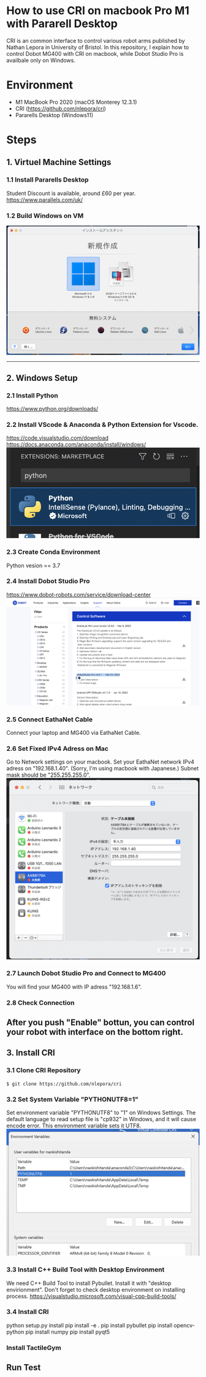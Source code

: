 # How to use CRI on macbook Pro M1 with Pararell Desktop
CRI is an common interface to control various robot arms published by Nathan Lepora in University of Bristol. In this repository, I explain how to control Dobot MG400 with CRI on macbook, while Dobot Studio Pro is availbale only on Windows.

# Environment
- M1 MacBook Pro 2020 (macOS Monterey 12.3.1)
- CRI (https://github.com/nlepora/cri)
- Pararells Desktop (Windows11)

#  Steps
## 1. Virtuel Machine Settings
### 1.1 Install Pararells Desktop
Student Discount is available, around £60 per year. https://www.parallels.com/uk/
### 1.2 Build Windows on VM
![image](images/vm.png)

---
## 2. Windows Setup
### 2.1 Install Python
https://www.python.org/downloads/
### 2.2 Install VScode & Anaconda & Python Extension for Vscode.
https://code.visualstudio.com/download
https://docs.anaconda.com/anaconda/install/windows/
![image](images/python.png)

### 2.3 Create Conda Environment
Python vesion == 3.7
### 2.4 Install Dobot Studio Pro
https://www.dobot-robots.com/service/download-center
![image](images/dobot_install.png)

### 2.5 Connect EathaNet Cable
Connect your laptop and MG400 via EathaNet Cable.

### 2.6 Set Fixed IPv4 Adress on Mac
Go to Network settings on your macbook. Set your EathaNet network IPv4 adress on "192.168.1.40". (Sorry, I'm using macbook with Japanese.) Subnet mask should be "255.255.255.0".
![image](images/network.png)

### 2.7 Launch Dobot Studio Pro and Connect to MG400
You will find your MG400 with IP adress "192.168.1.6".

### 2.8 Check Connection
After you push "Enable" bottun, you can control your robot with interface on the bottom right.
---

## 3. Install CRI
### 3.1 Clone CRI Repository
```
$ git clone https://github.com/nlepora/cri
```
### 3.2 Set System Variable "PYTHONUTF8=1"
Set environment variable "PYTHONUTF8" to "1" on Windows Settings. The default language to read setup file is "cp932" in Windows, and it will cause encode error. This environment variable sets it UTF8.
![image](images/envval.png)

### 3.3 Install C++ Build Tool with Desktop Environment
We need C++ Build Tool to install Pybullet. Install it with "desktop envirionment". Don't forget to check desktop environment on installing process.
https://visualstudio.microsoft.com/visual-cpp-build-tools/

### 3.4 Install CRI
python setup.py install
pip install -e .
pip install pybullet
pip install opencv-python
pip install numpy
pip install pyqt5

### Install TactileGym

## Run Test
